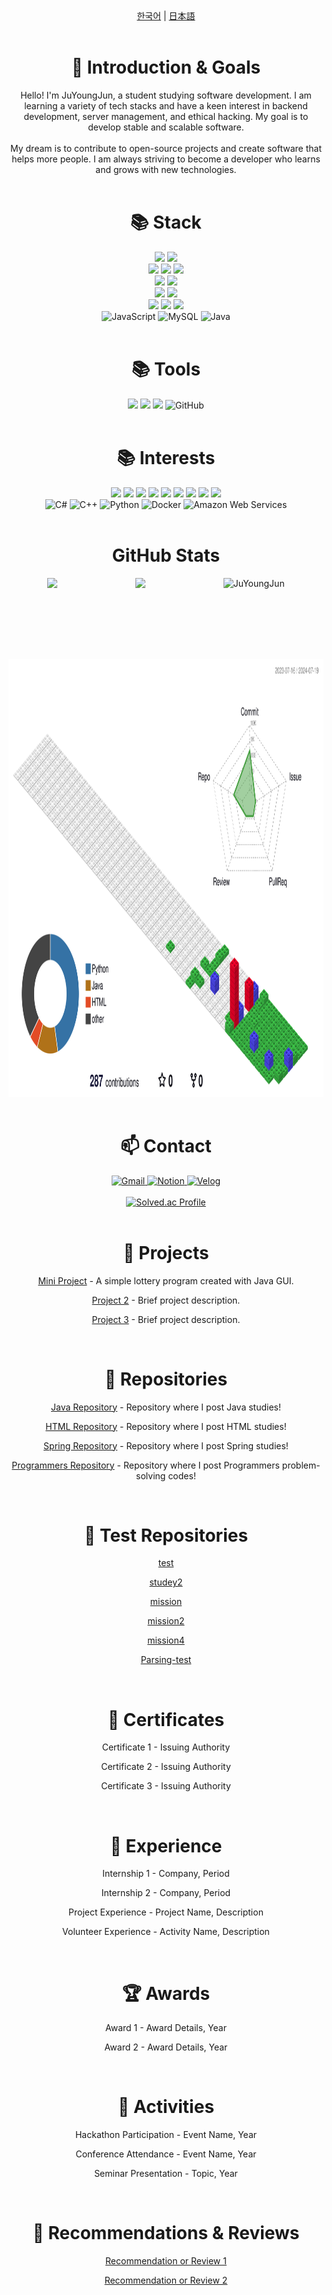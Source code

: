 <div align="center">
  <a href="README_ko.md">한국어</a> | <a href="README_ja.md">日本語</a>
</div>

<br>

<h1 align="center">👋 Introduction & Goals</h1>

<div align="center">
  Hello! I'm JuYoungJun, a student studying software development. I am learning a variety of tech stacks and have a keen interest in backend development, server management, and ethical hacking. My goal is to develop stable and scalable software.
  <br>
  <br>
  My dream is to contribute to open-source projects and create software that helps more people. I am always striving to become a developer who learns and grows with new technologies.
</div>

<br>

<div align="center">
  <h1>📚 Stack</h1>
  <img src="https://img.shields.io/badge/androidstudio-3DDC84?style=for-the-badge&logo=androidstudio&logoColor=white">
  <img src="https://img.shields.io/badge/flutter-02569B?style=for-the-badge&logo=flutter&logoColor=white">
  <br>
  <img src="https://img.shields.io/badge/html5-E34F26?style=for-the-badge&logo=html5&logoColor=white">
  <img src="https://img.shields.io/badge/css-1572B6?style=for-the-badge&logo=css3&logoColor=white">
  <img src="https://img.shields.io/badge/jquery-0769AD?style=for-the-badge&logo=jquery&logoColor=white">
  <br>
  <img src="https://img.shields.io/badge/oracle-F80000?style=for-the-badge&logo=oracle&logoColor=white">
  <img src="https://img.shields.io/badge/node.js-339933?style=for-the-badge&logo=Node.js&logoColor=white">
  <br>
  <img src="https://img.shields.io/badge/spring-6DB33F?style=for-the-badge&logo=spring&logoColor=white">
  <img src="https://img.shields.io/badge/bootstrap-7952B3?style=for-the-badge&logo=bootstrap&logoColor=white">
  <br>
  <img src="https://img.shields.io/badge/linux-FCC624?style=for-the-badge&logo=linux&logoColor=black">
  <img src="https://img.shields.io/badge/amazonaws-232F3E?style=for-the-badge&logo=amazonaws&logoColor=white">
  <img src="https://img.shields.io/badge/apache tomcat-F8DC75?style=for-the-badge&logo=apachetomcat&logoColor=white">
  <br>
  <img src="https://techstack-generator.vercel.app/js-icon.svg" alt="JavaScript" width="65" height="65" />
  <img src="https://techstack-generator.vercel.app/mysql-icon.svg" alt="MySQL" width="65" height="65" />
  <img src="https://techstack-generator.vercel.app/java-icon.svg" alt="Java" width="65" height="65" />
</div>

<br>

<div align="center">
  <h1>📚 Tools</h1>
  <img src="https://img.shields.io/badge/visualstudiocode-007ACC?style=for-the-badge&logo=visualstudiocode&logoColor=white">
  <img src="https://img.shields.io/badge/eclipseide-782A90?style=for-the-badge&logo=eclipseide&logoColor=white">
  <img src="https://img.shields.io/badge/git-F05032?style=for-the-badge&logo=git&logoColor=white">
  <img src="https://techstack-generator.vercel.app/github-icon.svg" alt="GitHub" width="65" height="65" />
</div>

<br>

<div align="center">
  <h1>📚 Interests</h1>
  <img src="https://img.shields.io/badge/c-A8B9CC?style=for-the-badge&logo=c&logoColor=white">
  <img src="https://img.shields.io/badge/kalilinux-557C94?style=for-the-badge&logo=kalilinux&logoColor=white">
  <img src="https://img.shields.io/badge/metasploit-0A0A0A?style=for-the-badge&logo=metasploit&logoColor=white">
  <img src="https://img.shields.io/badge/nmap-2C2D72?style=for-the-badge&logo=nmap&logoColor=white">
  <img src="https://img.shields.io/badge/linux-111?style=for-the-badge&logo=linux&logoColor=white">
  <img src="https://img.shields.io/badge/windows-0078D6?style=for-the-badge&logo=windows&logoColor=white">
  <img src="https://img.shields.io/badge/googlecloud-4285F4?style=for-the-badge&logo=googlecloud&logoColor=white">
  <img src="https://img.shields.io/badge/react-61DAFB?style=for-the-badge&logo=react&logoColor=black">
  <img src="https://img.shields.io/badge/Next.js-000000?style=for-the-badge&logo=Next.js&logoColor=white">
  <br>
  <img src="https://techstack-generator.vercel.app/csharp-icon.svg" alt="C#" width="65" height="65" />
  <img src="https://techstack-generator.vercel.app/cpp-icon.svg" alt="C++" width="65" height="65" />
  <img src="https://techstack-generator.vercel.app/python-icon.svg" alt="Python" width="65" height="65" />
  <img src="https://techstack-generator.vercel.app/docker-icon.svg" alt="Docker" width="65" height="65" />
  <img src="https://techstack-generator.vercel.app/aws-icon.svg" alt="Amazon Web Services" width="65" height="65" />
</div>

<br>

<div align="center">
  <h1>GitHub Stats</h1>
  <div style="display: flex; justify-content: space-around;">
    <img height="130em" src="https://github-readme-stats.vercel.app/api?username=JuYoungJun&show_icons=true&theme=radical">
    <img height="130em" src="https://github-readme-stats.vercel.app/api/top-langs/?username=JuYoungJun&layout=compact">
    <img height="130em" src="https://github-readme-streak-stats.herokuapp.com/?user=JuYoungJun&theme=gotham" alt="JuYoungJun" />
  </div>
</div>

<div align="center">
<img height="700em" src="./profile-3d-contrib/profile-gitblock.svg" alt="GitHub Contributions">
</div>

<br>

<div align="center">
  <h1>📫 Contact</h1>
  <a href="mailto:kaks162@gmail.com">
    <img src="https://img.shields.io/badge/gmail-EA4335?style=for-the-badge&logo=gmail&logoColor=white" alt="Gmail">
  </a>
  <a href="https://salt-jellyfish-42b.notion.site/25a9cb636aff4429b73acc8d156363e3?pvs=4">
    <img src="https://img.shields.io/badge/notion-000000?style=for-the-badge&logo=notion&logoColor=white" alt="Notion">
  </a>
  <a href="https://velog.io/@jocker">
    <img src="https://img.shields.io/badge/velog-20C997?style=for-the-badge&logo=velog&logoColor=white" alt="Velog">
  </a>
</div>

<br>

<div align="center">
  <a href="https://solved.ac/profile/kaks162">
    <img src="http://mazassumnida.wtf/api/v2/generate_badge?boj=kaks162" alt="Solved.ac Profile">
  </a>
</div>

<br>

<div align="center">
  <h1>🌟 Projects</h1>
  <p><a href="https://github.com/JuYoungJun/Mini_Project">Mini Project</a> - A simple lottery program created with Java GUI.</p>
  <p><a href="https://github.com/JuYoungJun/project2">Project 2</a> - Brief project description.</p>
  <p><a href="https://github.com/JuYoungJun/project3">Project 3</a> - Brief project description.</p>
</div>

<br>

<div align="center">
  <h1>🌟 Repositories</h1>
  <p><a href="https://github.com/JuYoungJun/Java">Java Repository</a> - Repository where I post Java studies!</p>
  <p><a href="https://github.com/JuYoungJun/Html">HTML Repository</a> - Repository where I post HTML studies!</p>
  <p><a href="https://github.com/JuYoungJun/Spring">Spring Repository</a> - Repository where I post Spring studies!</p>
  <p><a href="https://github.com/JuYoungJun/programmers">Programmers Repository</a> - Repository where I post Programmers problem-solving codes!</p>
</div>

<br>

<div align="center">
  <h1>🌟 Test Repositories</h1>
  <p><a href="https://github.com/JuYoungJun/test">test</a></p>
  <p><a href="https://github.com/JuYoungJun/studey2">studey2</a></p>
  <p><a href="https://github.com/JuYoungJun/mission">mission</a></p>
  <p><a href="https://github.com/JuYoungJun/prmission2">mission2</a></p>
  <p><a href="https://github.com/JuYoungJun/mission4">mission4</a></p>
  <p><a href="https://github.com/JuYoungJun/Parsing-test">Parsing-test</a></p>
</div>

<br>

<div align="center">
  <h1>🏅 Certificates</h1>
  <p>Certificate 1 - Issuing Authority</p>
  <p>Certificate 2 - Issuing Authority</p>
  <p>Certificate 3 - Issuing Authority</p>
</div>

<br>

<div align="center">
  <h1>💼 Experience</h1>
  <p>Internship 1 - Company, Period</p>
  <p>Internship 2 - Company, Period</p>
  <p>Project Experience - Project Name, Description</p>
  <p>Volunteer Experience - Activity Name, Description</p>
</div>

<br>

<div align="center">
  <h1>🏆 Awards</h1>
  <p>Award 1 - Award Details, Year</p>
  <p>Award 2 - Award Details, Year</p>
</div>

<br>

<div align="center">
  <h1>📢 Activities</h1>
  <p>Hackathon Participation - Event Name, Year</p>
  <p>Conference Attendance - Event Name, Year</p>
  <p>Seminar Presentation - Topic, Year</p>
</div>

<br>

<div align="center">
  <h1>🌟 Recommendations & Reviews</h1>
  <p><a href="#">Recommendation or Review 1</a></p>
  <p><a href="#">Recommendation or Review 2</a></p>
</div>
